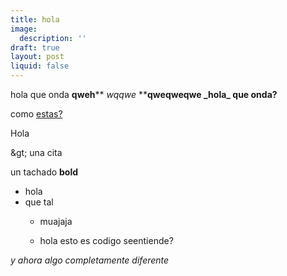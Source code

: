 ```yaml
---
title: hola
image:
  description: ''
draft: true
layout: post
liquid: false
---
```




hola que onda **qweh**** _wqqwe_ ****qweqweqwe \_hola\_ que onda?**

como [estas?  
](http://localhost:3000/sites/sutty.nl/posts/2019-08-29-hola/edit)  

Hola  
  

\&gt; una cita  
  

un tachado **bold**  
  

- hola
- que tal 
  - muajaja  
  
  - hola esto es codigo seentiende?  
  

_y ahora algo completamente diferente_  
  

